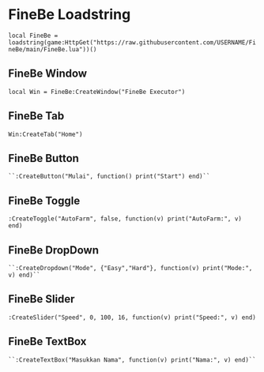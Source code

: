 # FineBe Loadstring
``local FineBe = loadstring(game:HttpGet("https://raw.githubusercontent.com/USERNAME/FineBe/main/FineBe.lua"))()``

## FineBe Window
``local Win = FineBe:CreateWindow("FineBe Executor")``

## FineBe Tab
``Win:CreateTab("Home")``

## FineBe Button
    ``:CreateButton("Mulai", function() print("Start") end)``

## FineBe Toggle
``:CreateToggle("AutoFarm", false, function(v) print("AutoFarm:", v) end)``
## FineBe DropDown
    ``:CreateDropdown("Mode", {"Easy","Hard"}, function(v) print("Mode:", v) end)``
## FineBe Slider
``:CreateSlider("Speed", 0, 100, 16, function(v) print("Speed:", v) end)``
## FineBe TextBox
    ``:CreateTextBox("Masukkan Nama", function(v) print("Nama:", v) end)``
